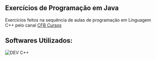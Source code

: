 ## Exercícios de Programação em Java

  <p align="left">
    Exercícios feitos na sequência de aulas de programação em Linguagem C++ pelo canal 
   <a href="https://www.youtube.com/@cfbcursos">CFB Cursos</a>
  </p>
</div>

<h2 align="left">
  Softwares Utilizados:
</h2>

![DEV C++](https://img.shields.io/badge/Dev_C%2B%2B-00599C?&style=for-the-badge&logo=cplusplus&logoColor=fff)
